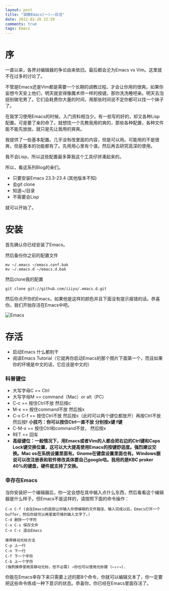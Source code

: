 ```yaml
---
layout: post
title: "调教Emacs(一)——存活"
date: 2012-02-26 22:59
comments: true
tags: Emacs
---
```



# 序

  一直以来，各界对编辑器的争论由来依旧。最后都会沦为Emacs vs Vim。这里就不在过多的讨论了。
  
  不管是Emacs还是Vim都是需要一个长期的调教过程。才会让你用的很爽。如果你妄想今天安上他们，明天就变得像魔术师一样的按键。那你洗洗睡吧亲。明天去泡妞别做宅男了。它们会耗费你大量的时间，用那些时间说不定你都可以找一个妹子了。
  
  在我学习使用Emacs的时候，入门资料相当少。有一些写的好的，却又各种Lisp配置。可是要了亲的命了。就想找一个先教我用的爽的，那些各种配置，各种文件能不能先放放。就只是先让我用的爽爽。
  
  我提供了一些基本配置。几乎没有改里面的内容，但是可以用。可能用的不是很爽，但是基本的功能都有了。先用用心里有个谱。然后再去研究高深的使用。
  
  我不会Lisp，所以这些配置最多算我这个工具仔拼凑起来的。
  
  所以，看这系列Blog的亲们。
  
  * 只要安装Emacs 23.3-23.4 (其他版本不知)
  * 会git clone
  * 知道~/目录
  * 不需要会Lisp
  
  就可以开始了。
  
  <!--more-->
  
  

# 安装

首先确认你已经安装了Emacs。

然后备份你之前的配置文件

``` 
mv ~/.emacs ~/emacs.conf.bak
mv ~/.emacs.d ~/emacs.d.bak
```
然后clone我的配置

```
git clone git://github.com/iiiyu/.emacs.d.git
```


然后你点开你的Emacs，如果他是这样的颜色并且下面没有提示报错的话。恭喜你。我们开始存活在Emacs中吧。

![Emacs](http://farm8.staticflickr.com/7058/6934750127_d78b255104.jpg)

# 存活

* 启动Emacs 什么都别干
* 阅读Emacs Tutorial（它就再你启动Emacs的那个图片下面第一个，而且如果你的环境是中文的话，它应该是中文的）


### 科普键位
* 大写字母C == Ctrl
* 大写字母M == command（Mac）or alt（PC）
* C-c == 按住Ctrl不放 然后按c
* M-x == 按住command不放 然后按x
* C-x C-f == 按住Ctrl不放 然后按x（此时可以两个键位都放开）再按Ctrl不放 然后按f **小技巧：你可以按住Ctrl一直不放 分别按x键 f键**
* C-M-x == 按住Ctrl和command不放， 然后按x
* RET == 回车
* **高级键位：一般情况下，用Emacs或者Vim的人都会把右边的Ctrl键和Caps Lock键交换位置，这可以大大提高使用Emacs的按键舒适度。强烈建议交换。Mac os在系统设置里面有。Gnome在键盘设置里面也有。Windows据说可以改注册表和软件修改具体要自己google哈。我用的是KBC proker 40%的键盘，硬件就支持了交换。**

### 幸存在Emacs

   当你安装好一个编辑器后，你一定会想在其中输入点什么东西，然后看看这个编辑器是什么样子。但Emacs不是这样的，请按照下面的命令操作：

```
C-x C-f (会在Emacs的底部让你输入你想编辑的文件路径，输入完成以后，Emacs打开一个buffer，然后你就可以再里面尽情的输入文字了。)
C-d 删除一个字符
C-x C-s 保存文件
C-x C-c 退出Emacs
```

```
推荐移动光标方法
C-p 上一行 
C-n 下一行
C-f 下一个字符
C-b 上一个字符
(强例推荐使用其移动光标，但不必需) →你也可以使用光标键 (←↓↑→).
```



你能在Emacs幸存下来只需要上述的那8个命令，你就可以编辑文本了，你一定要把这些命令练成一种下意识的状态。恭喜你，你已经在Emacs里面存活了。